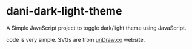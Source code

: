 # dani-dark-light-theme
A Simple JavaScript project to toggle dark/light theme using JavaScript.

code is very simple.
SVGs are from [unDraw.co](https://undraw.co/illustrations) website.
